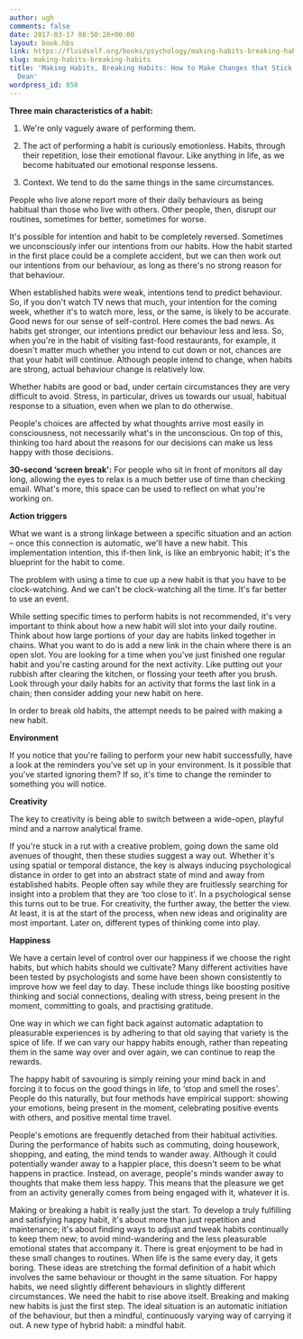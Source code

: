```yaml
---
author: ugh
comments: false
date: 2017-03-17 08:50:28+00:00
layout: book.hbs
link: https://fluidself.org/books/psychology/making-habits-breaking-habits/
slug: making-habits-breaking-habits
title: 'Making Habits, Breaking Habits: How to Make Changes that Stick - by Jeremy
  Dean'
wordpress_id: 858
---
```


**Three main characteristics of a habit:**

1.  We're only vaguely aware of performing them.

2.  The act of performing a habit is curiously emotionless. Habits, through their repetition, lose their emotional flavour. Like anything in life, as we become habituated our emotional response lessens.

3.  Context. We tend to do the same things in the same circumstances.

People who live alone report more of their daily behaviours as being habitual than those who live with others. Other people, then, disrupt our routines, sometimes for better, sometimes for worse.

It's possible for intention and habit to be completely reversed. Sometimes we unconsciously infer our intentions from our habits. How the habit started in the first place could be a complete accident, but we can then work out our intentions from our behaviour, as long as there's no strong reason for that behaviour.

When established habits were weak, intentions tend to predict behaviour. So, if you don't watch TV news that much, your intention for the coming week, whether it's to watch more, less, or the same, is likely to be accurate. Good news for our sense of self-control. Here comes the bad news. As habits get stronger, our intentions predict our behaviour less and less. So, when you're in the habit of visiting fast-food restaurants, for example, it doesn't matter much whether you intend to cut down or not, chances are that your habit will continue. Although people intend to change, when habits are strong, actual behaviour change is relatively low.

Whether habits are good or bad, under certain circumstances they are very difficult to avoid. Stress, in particular, drives us towards our usual, habitual response to a situation, even when we plan to do otherwise.

People's choices are affected by what thoughts arrive most easily in consciousness, not necessarily what's in the unconscious. On top of this, thinking too hard about the reasons for our decisions can make us less happy with those decisions.

**30-second ‘screen break':** For people who sit in front of monitors all day long, allowing the eyes to relax is a much better use of time than checking email. What's more, this space can be used to reflect on what you're working on.

**Action triggers**

What we want is a strong linkage between a specific situation and an action – once this connection is automatic, we'll have a new habit. This implementation intention, this if-then link, is like an embryonic habit; it's the blueprint for the habit to come.

The problem with using a time to cue up a new habit is that you have to be clock-watching. And we can't be clock-watching all the time. It's far better to use an event.

While setting specific times to perform habits is not recommended, it's very important to think about how a new habit will slot into your daily routine. Think about how large portions of your day are habits linked together in chains. What you want to do is add a new link in the chain where there is an open slot. You are looking for a time when you've just finished one regular habit and you're casting around for the next activity. Like putting out your rubbish after clearing the kitchen, or flossing your teeth after you brush. Look through your daily habits for an activity that forms the last link in a chain; then consider adding your new habit on here.

In order to break old habits, the attempt needs to be paired with making a new habit.

**Environment**

If you notice that you're failing to perform your new habit successfully, have a look at the reminders you've set up in your environment. Is it possible that you've started ignoring them? If so, it's time to change the reminder to something you will notice.

**Creativity**

The key to creativity is being able to switch between a wide-open, playful mind and a narrow analytical frame.

If you're stuck in a rut with a creative problem, going down the same old avenues of thought, then these studies suggest a way out. Whether it's using spatial or temporal distance, the key is always inducing psychological distance in order to get into an abstract state of mind and away from established habits. People often say while they are fruitlessly searching for insight into a problem that they are ‘too close to it'. In a psychological sense this turns out to be true. For creativity, the further away, the better the view. At least, it is at the start of the process, when new ideas and originality are most important. Later on, different types of thinking come into play.

**Happiness**

We have a certain level of control over our happiness if we choose the right habits, but which habits should we cultivate? Many different activities have been tested by psychologists and some have been shown consistently to improve how we feel day to day. These include things like boosting positive thinking and social connections, dealing with stress, being present in the moment, committing to goals, and practising gratitude.

One way in which we can fight back against automatic adaptation to pleasurable experiences is by adhering to that old saying that variety is the spice of life. If we can vary our happy habits enough, rather than repeating them in the same way over and over again, we can continue to reap the rewards.

The happy habit of savouring is simply reining your mind back in and forcing it to focus on the good things in life, to ‘stop and smell the roses'. People do this naturally, but four methods have empirical support: showing your emotions, being present in the moment, celebrating positive events with others, and positive mental time travel.

People's emotions are frequently detached from their habitual activities. During the performance of habits such as commuting, doing housework, shopping, and eating, the mind tends to wander away. Although it could potentially wander away to a happier place, this doesn't seem to be what happens in practice. Instead, on average, people's minds wander away to thoughts that make them less happy. This means that the pleasure we get from an activity generally comes from being engaged with it, whatever it is.

Making or breaking a habit is really just the start. To develop a truly fulfilling and satisfying happy habit, it's about more than just repetition and maintenance; it's about finding ways to adjust and tweak habits continually to keep them new; to avoid mind-wandering and the less pleasurable emotional states that accompany it. There is great enjoyment to be had in these small changes to routines. When life is the same every day, it gets boring. These ideas are stretching the formal definition of a habit which involves the same behaviour or thought in the same situation. For happy habits, we need slightly different behaviours in slightly different circumstances. We need the habit to rise above itself. Breaking and making new habits is just the first step. The ideal situation is an automatic initiation of the behaviour, but then a mindful, continuously varying way of carrying it out. A new type of hybrid habit: a mindful habit.
